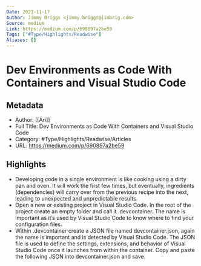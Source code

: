 ```yaml
---
Date: 2021-11-17
Author: Jimmy Briggs <jimmy.briggs@jimbrig.com>
Source: medium
Link: https://medium.com/p/690897a2be59
Tags: ["#Type/Highlights/Readwise"]
Aliases: []
---
```

# Dev Environments as Code With Containers and Visual Studio Code

## Metadata
- Author: [[Ari]]
- Full Title: Dev Environments as Code With Containers and Visual Studio Code
- Category: #Type/Highlights/Readwise/Articles
- URL: https://medium.com/p/690897a2be59

## Highlights
- Developing code in a single environment is like cooking using a dirty pan and oven. It will work the first few times, but eventually, ingredients (dependencies) will carry over from the previous recipe into the next, leading to unexpected and unpredictable results.
- Open a new or existing project in Visual Studio Code. In the root of the project create an empty folder and call it .devcontainer. The name is important as it’s used by Visual Studio Code to know where to find your configuration files.
- Within .devcontainer create a JSON file named devcontainer.json, again the name is important and is detected by Visual Studio Code. The JSON file is used to define the settings, extensions, and behavior of Visual Studio Code once it launches from within the container. Copy and paste the following JSON into devcontainer.json and save.
